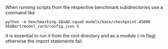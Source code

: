When running scripts from the respective benchmark subdirectories use a command like
```commandline
python -m benchmarking.SQuAD.squad models/base/checkpoint-45000 DEQBert/model_card/config.json 5
```

It is essential to run it from the root directory and as a module (-m flag) otherwise the import statements fail.